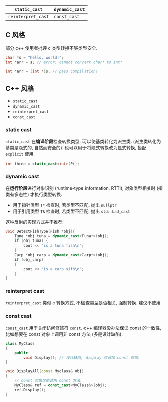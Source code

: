 | `static_cast`      | `dynamic_cast` |
| ------------------ | -------------- |
| `reinterpret_cast` | `const_cast`   |

## C 风格

部分 c++ 使用者批评 c 类型转换不够类型安全.

```c
char *s = "hello, world!";
int *arr = s; // error: cannot convert char* to int*

int *arr = (int *)s; // pass compilation!
```

## C++ 风格

- `static_cast`
- `dynamic_cast`
- `reinterpret_cast`
- `const_cast`

### static cast

`static_cast` 在**编译阶段**检查转换类型. 可以使基类转化为派生类. (派生类转化为基类是隐式的, 自然而安全的). 也可以用于将隐式转换改为显式转换, 搭配 `explicit` 使用.

```cpp
int three = static_cast<int>(Pi);
```

### dynamic cast

在**运行阶段**进行对象识别 (runtime-type information, RTTI), 对象类型相关时 (指类有多态性) 才执行类型转换. 

- 用于指针类型 `T*` 检查时, 若类型不匹配, 抛出 `nullptr`
- 用于引用类型 `T&` 检查时, 若类型不匹配, 抛出 `std::bad_cast`

这种反射的实现方式并不推荐:

```cpp
void DetectFishType(Fish *obj){
	Tuna *obj_tuna = dynamic_cast<Tuna*>(obj);
	if (obj_tuna) {
		cout << "is a tuna fish\n";
	}
	Carp *obj_carp = dynamic_cast<Carp*>(obj);
	if (obj_carp)
	{
		cout << "is a carp sifh\n";
	}
}
```

### reinterpret cast

`reinterpret_cast` 类似 c 转换方式, 不检查类型是否相关, 强制转换. 建议不使用.

### const cast

`const_cast` 用于关闭访问修饰符 `const`. c++ 编译器没办法保证 const 的一致性, 比如想要在 const 对象上调用非 const 方法 (多是设计缺陷).

```cpp
class MyClass
{
	public:
		void Display(); // 设计缺陷, display 应该加 const 修饰.
}

void DisplayAll(const Myclass& obj)
{
	// const 对象仅能调用 const 方法.
	MyClass& ref = const_cast<MyClass&>(obj);
	ref.Display();
}
```